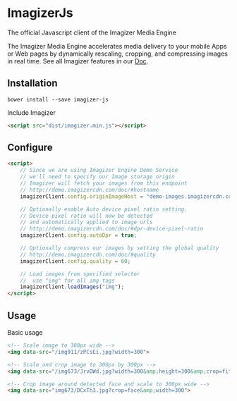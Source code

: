 # ImagizerJs

The official Javascript client of the Imagizer Media Engine

The Imagizer Media Engine accelerates media delivery to your mobile Apps or Web pages by dynamically rescaling, cropping, and compressing images in real time. See all Imagizer features in our [Doc](demo.imagizercdn.com/doc).

## Installation
```
bower install --save imagizer-js
```

Include Imagizer
```html
<script src="dist/imagizer.min.js"></script>
```

## Configure
```html
<script>
    // Since we are using Imagizer Engine Demo Service
    // we'll need to specify our Image storage origin
    // Imagizer will fetch your images from this endpoint
    // http://demo.imagizercdn.com/doc/#hostname
    imagizerClient.config.originImageHost = "demo-images.imagizercdn.com";

    // Optionally enable Auto device pixel ratio setting.
    // Device pixel ratio will now be detected
    // and automatically applied to image urls
    // http://demo.imagizercdn.com/doc/#dpr-device-pixel-ratio
    imagizerClient.config.autoDpr = true;

    // Optionally compress our images by setting the global quality
    // http://demo.imagizercdn.com/doc/#quality
    imagizerClient.config.quality = 60;

    // Load images from specified selector
    //  use "img" for all img tags
    imagizerClient.loadImages("img");
</script>
```

## Usage

Basic usage
```html
<!-- Scale image to 300px wide -->
<img data-src="/img911/zPCsEi.jpg?width=300">

<!-- Scale and crop image to 300px by 300px -->
<img data-src="/img673/JrvDWd.jpg?width=300&amp;height=300&amp;crop=fit">

<!-- Crop image around detected face and scale to 300px wide -->
<img data-src="img673/DCxTh3.jpg?crop=face&amp;width=300">
```
